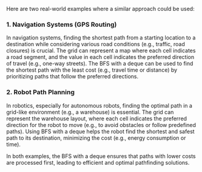 Here are two real-world examples where a similar approach could be used:

### 1. **Navigation Systems (GPS Routing)**
In navigation systems, finding the shortest path from a starting location to a destination while considering various road conditions (e.g., traffic, road closures) is crucial. The grid can represent a map where each cell indicates a road segment, and the value in each cell indicates the preferred direction of travel (e.g., one-way streets). The BFS with a deque can be used to find the shortest path with the least cost (e.g., travel time or distance) by prioritizing paths that follow the preferred directions.

### 2. **Robot Path Planning**
In robotics, especially for autonomous robots, finding the optimal path in a grid-like environment (e.g., a warehouse) is essential. The grid can represent the warehouse layout, where each cell indicates the preferred direction for the robot to move (e.g., to avoid obstacles or follow predefined paths). Using BFS with a deque helps the robot find the shortest and safest path to its destination, minimizing the cost (e.g., energy consumption or time).

In both examples, the BFS with a deque ensures that paths with lower costs are processed first, leading to efficient and optimal pathfinding solutions.
